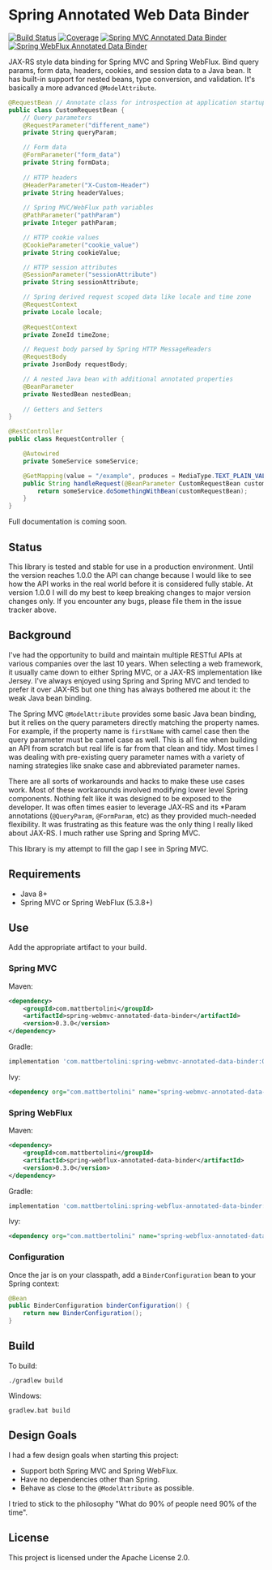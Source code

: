 # Spring Annotated Web Data Binder

[![Build Status](https://travis-ci.com/mattbertolini/spring-annotated-web-data-binder.svg?branch=main)](https://travis-ci.com/mattbertolini/spring-annotated-web-data-binder)
[![Coverage](https://sonarcloud.io/api/project_badges/measure?project=mattbertolini_spring-annotated-web-data-binder&metric=coverage)](https://sonarcloud.io/dashboard?id=mattbertolini_spring-annotated-web-data-binder)
[![Spring MVC Annotated Data Binder](https://img.shields.io/maven-central/v/com.mattbertolini/spring-webmvc-annotated-data-binder.svg?label=Spring%20MVC%20Annotated%20Data%20Binder)](https://search.maven.org/search?q=g:%22com.mattbertolini%22%20AND%20a:%22spring-webmvc-annotated-data-binder%22)
[![Spring WebFlux Annotated Data Binder](https://img.shields.io/maven-central/v/com.mattbertolini/spring-webflux-annotated-data-binder.svg?label=Spring%20WebFlux%20Annotated%20Data%20Binder)](https://search.maven.org/search?q=g:%22com.mattbertolini%22%20AND%20a:%22spring-webflux-annotated-data-binder%22)

JAX-RS style data binding for Spring MVC and Spring WebFlux. Bind query params, form data, headers, cookies, and 
session data to a Java bean. It has built-in support for nested beans, type conversion, and validation. It's basically 
a more advanced `@ModelAttribute`.  

```java
@RequestBean // Annotate class for introspection at application startup
public class CustomRequestBean {
    // Query parameters
    @RequestParameter("different_name")
    private String queryParam;

    // Form data
    @FormParameter("form_data")
    private String formData;
    
    // HTTP headers
    @HeaderParameter("X-Custom-Header")
    private String headerValues;
    
    // Spring MVC/WebFlux path variables
    @PathParameter("pathParam")
    private Integer pathParam;

    // HTTP cookie values
    @CookieParameter("cookie_value")
    private String cookieValue;

    // HTTP session attributes
    @SessionParameter("sessionAttribute")
    private String sessionAttribute;

    // Spring derived request scoped data like locale and time zone
    @RequestContext
    private Locale locale;
    
    @RequestContext    
    private ZoneId timeZone;

    // Request body parsed by Spring HTTP MessageReaders
    @RequestBody
    private JsonBody requestBody;

    // A nested Java bean with additional annotated properties
    @BeanParameter
    private NestedBean nestedBean;
    
    // Getters and Setters
}

@RestController
public class RequestController {

    @Autowired
    private SomeService someService; 

    @GetMapping(value = "/example", produces = MediaType.TEXT_PLAIN_VALUE)
    public String handleRequest(@BeanParameter CustomRequestBean customRequestBean) {
        return someService.doSomethingWithBean(customRequestBean);
    }
}
```

Full documentation is coming soon.

## Status

This library is tested and stable for use in a production environment. Until the version reaches 1.0.0 the API can 
change because I would like to see how the API works in the real world before it is considered fully stable. At 
version 1.0.0 I will do my best to keep breaking changes to major version changes only. If you encounter any bugs, 
please file them in the issue tracker above.

## Background

I've had the opportunity to build and maintain multiple RESTful APIs at various companies over the last 10 years. When 
selecting a web framework, it usually came down to either Spring MVC, or a JAX-RS implementation like Jersey. I've 
always enjoyed using Spring and Spring MVC and tended to prefer it over JAX-RS but one thing has always bothered me 
about it: the weak Java bean binding.

The Spring MVC `@ModelAttribute` provides some basic Java bean binding, but it relies on the query parameters directly 
matching the property names. For example, if the property name is `firstName` with camel case then the query parameter 
must be camel case as well. This is all fine when building an API from scratch but real life is far from that clean and 
tidy. Most times I was dealing with pre-existing query parameter names with a variety of naming strategies like snake 
case and abbreviated parameter names.

There are all sorts of workarounds and hacks to make these use cases work. Most of these workarounds involved modifying 
lower level Spring components. Nothing felt like it was designed to be exposed to the developer. It was often times 
easier to leverage JAX-RS and its *Param annotations (`@QueryParam`, `@FormParam`, etc) as they provided much-needed 
flexibility. It was frustrating as this feature was the only thing I really liked about JAX-RS. I much rather use 
Spring and Spring MVC.

This library is my attempt to fill the gap I see in Spring MVC.

## Requirements

* Java 8+
* Spring MVC or Spring WebFlux (5.3.8+)   

## Use

Add the appropriate artifact to your build.

### Spring MVC

Maven:
```xml
<dependency>
    <groupId>com.mattbertolini</groupId>
    <artifactId>spring-webmvc-annotated-data-binder</artifactId>
    <version>0.3.0</version>
</dependency>
```

Gradle:
```groovy
implementation 'com.mattbertolini:spring-webmvc-annotated-data-binder:0.3.0'
```

Ivy:
```xml
<dependency org="com.mattbertolini" name="spring-webmvc-annotated-data-binder" rev="0.3.0"/>
```

### Spring WebFlux

Maven:
```xml
<dependency>
    <groupId>com.mattbertolini</groupId>
    <artifactId>spring-webflux-annotated-data-binder</artifactId>
    <version>0.3.0</version>
</dependency>
```

Gradle:
```groovy
implementation 'com.mattbertolini:spring-webflux-annotated-data-binder:0.3.0'
```

Ivy:
```xml
<dependency org="com.mattbertolini" name="spring-webflux-annotated-data-binder" rev="0.3.0"/>
```

### Configuration 

Once the jar is on your classpath, add a `BinderConfiguration` bean to your Spring context:

```java
@Bean
public BinderConfiguration binderConfiguration() {
    return new BinderConfiguration();
}
```

## Build

To build:

```shell
./gradlew build
```

Windows:
```shell
gradlew.bat build
```

## Design Goals

I had a few design goals when starting this project:

* Support both Spring MVC and Spring WebFlux.
* Have no dependencies other than Spring.
* Behave as close to the `@ModelAttribute` as possible.

I tried to stick to the philosophy "What do 90% of people need 90% of the time".

## License

This project is licensed under the Apache License 2.0. 
